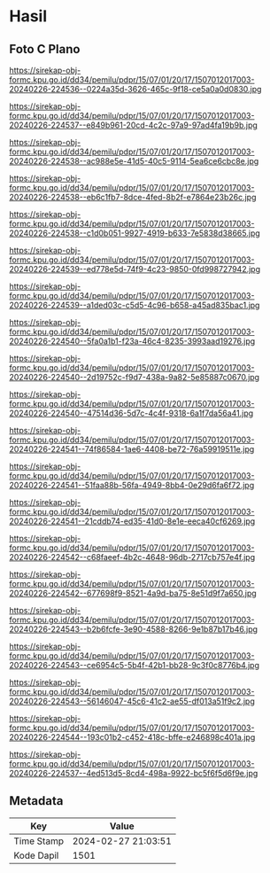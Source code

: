# Hasil

## Foto C Plano

https://sirekap-obj-formc.kpu.go.id/dd34/pemilu/pdpr/15/07/01/20/17/1507012017003-20240226-224536--0224a35d-3626-465c-9f18-ce5a0a0d0830.jpg

https://sirekap-obj-formc.kpu.go.id/dd34/pemilu/pdpr/15/07/01/20/17/1507012017003-20240226-224537--e849b961-20cd-4c2c-97a9-97ad4fa19b9b.jpg

https://sirekap-obj-formc.kpu.go.id/dd34/pemilu/pdpr/15/07/01/20/17/1507012017003-20240226-224538--ac988e5e-41d5-40c5-9114-5ea6ce6cbc8e.jpg

https://sirekap-obj-formc.kpu.go.id/dd34/pemilu/pdpr/15/07/01/20/17/1507012017003-20240226-224538--eb6c1fb7-8dce-4fed-8b2f-e7864e23b26c.jpg

https://sirekap-obj-formc.kpu.go.id/dd34/pemilu/pdpr/15/07/01/20/17/1507012017003-20240226-224538--c1d0b051-9927-4919-b633-7e5838d38665.jpg

https://sirekap-obj-formc.kpu.go.id/dd34/pemilu/pdpr/15/07/01/20/17/1507012017003-20240226-224539--ed778e5d-74f9-4c23-9850-0fd998727942.jpg

https://sirekap-obj-formc.kpu.go.id/dd34/pemilu/pdpr/15/07/01/20/17/1507012017003-20240226-224539--a1ded03c-c5d5-4c96-b658-a45ad835bac1.jpg

https://sirekap-obj-formc.kpu.go.id/dd34/pemilu/pdpr/15/07/01/20/17/1507012017003-20240226-224540--5fa0a1b1-f23a-46c4-8235-3993aad19276.jpg

https://sirekap-obj-formc.kpu.go.id/dd34/pemilu/pdpr/15/07/01/20/17/1507012017003-20240226-224540--2d19752c-f9d7-438a-9a82-5e85887c0670.jpg

https://sirekap-obj-formc.kpu.go.id/dd34/pemilu/pdpr/15/07/01/20/17/1507012017003-20240226-224540--47514d36-5d7c-4c4f-9318-6a1f7da56a41.jpg

https://sirekap-obj-formc.kpu.go.id/dd34/pemilu/pdpr/15/07/01/20/17/1507012017003-20240226-224541--74f86584-1ae6-4408-be72-76a59919511e.jpg

https://sirekap-obj-formc.kpu.go.id/dd34/pemilu/pdpr/15/07/01/20/17/1507012017003-20240226-224541--51faa88b-56fa-4949-8bb4-0e29d6fa6f72.jpg

https://sirekap-obj-formc.kpu.go.id/dd34/pemilu/pdpr/15/07/01/20/17/1507012017003-20240226-224541--21cddb74-ed35-41d0-8e1e-eeca40cf6269.jpg

https://sirekap-obj-formc.kpu.go.id/dd34/pemilu/pdpr/15/07/01/20/17/1507012017003-20240226-224542--c68faeef-4b2c-4648-96db-2717cb757e4f.jpg

https://sirekap-obj-formc.kpu.go.id/dd34/pemilu/pdpr/15/07/01/20/17/1507012017003-20240226-224542--677698f9-8521-4a9d-ba75-8e51d9f7a650.jpg

https://sirekap-obj-formc.kpu.go.id/dd34/pemilu/pdpr/15/07/01/20/17/1507012017003-20240226-224543--b2b6fcfe-3e90-4588-8266-9e1b87b17b46.jpg

https://sirekap-obj-formc.kpu.go.id/dd34/pemilu/pdpr/15/07/01/20/17/1507012017003-20240226-224543--ce6954c5-5b4f-42b1-bb28-9c3f0c8776b4.jpg

https://sirekap-obj-formc.kpu.go.id/dd34/pemilu/pdpr/15/07/01/20/17/1507012017003-20240226-224543--56146047-45c6-41c2-ae55-df013a51f9c2.jpg

https://sirekap-obj-formc.kpu.go.id/dd34/pemilu/pdpr/15/07/01/20/17/1507012017003-20240226-224544--193c01b2-c452-418c-bffe-e246898c401a.jpg

https://sirekap-obj-formc.kpu.go.id/dd34/pemilu/pdpr/15/07/01/20/17/1507012017003-20240226-224537--4ed513d5-8cd4-498a-9922-bc5f6f5d6f9e.jpg


## Metadata

| Key        | Value               |
| ---------- | ------------------- |
| Time Stamp | 2024-02-27 21:03:51 |
| Kode Dapil | 1501                |



